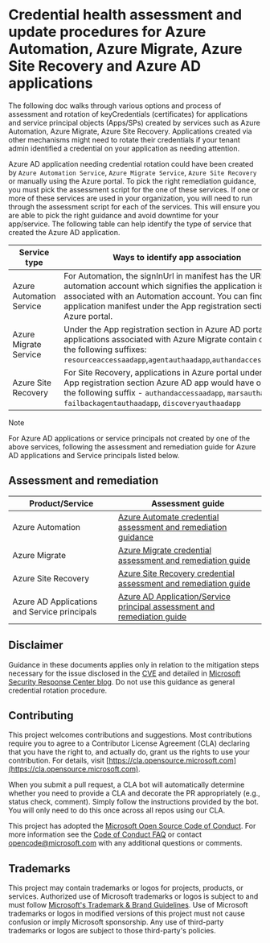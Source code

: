# Credential health assessment and update procedures for Azure Automation, Azure Migrate, Azure Site Recovery and Azure AD applications

The following doc walks through various options and process of assessment and rotation of keyCredentials (certificates) for applications and service principal objects (Apps/SPs) created by services such as Azure Automation, Azure Migrate, Azure Site Recovery. Applications created via other mechanisms might need to rotate their credentials if your tenant admin identified a credential on your application as needing attention.

Azure AD application needing credential rotation could have been created by `Azure Automation Service`, `Azure Migrate Service`, `Azure Site Recovery` or manually using the Azure portal.
To pick the right remediation guidance, you must pick the assessment script for the one of these services. If one or more of these services are used in your organization, you will need to run through the assessment script for each of the services.  This will ensure you are able to pick the right guidance and avoid downtime for your app/service.
The following table can help identify the type of service that created the Azure AD application.

| Service type                                | Ways to identify app association                                                                                                                                                    |
| -------------------------| ------------------------------------------------------------------------------------------------------------------------------------ |
| Azure Automation Service | For Automation, the signInUrl in manifest has the URL to automation account which signifies the application is associated with an Automation account. You can find your application manifest under the App registration section in Azure portal.|
| Azure Migrate Service    | Under the App registration section in Azure AD portal, the applications associated with Azure Migrate contain one of the following suffixes: `resourceaccessaadapp`,`agentauthaadapp`,`authandaccessaadapp` |
| Azure Site Recovery      | For Site Recovery, applications in Azure portal under the App registration section Azure AD app would have one of the following suffix - `authandaccessaadapp`, `marsauthaadapp`, `failbackagentauthaadapp`, `discoveryauthaadapp`  |

> [!Note]
> For Azure AD applications or service principals not created by one of the above services, following the assessment and remediation guide for Azure AD applications and Service principals listed below.

## Assessment and remediation

| Product/Service                              | Assessment guide                                                                                         |
| -------------------------------------------- | -------------------------------------------------------------------------------------------------------- |
| Azure Automation                             | [Azure Automate credential assessment and remediation guidance](/azure-automation/azure-automation-runas-credential-remediation.md)                   |
| Azure Migrate                                | [Azure Migrate credential assessment and remediation guide](/azure-migrate/azure-migrate-credential-rotation-guide.md)                     |
| Azure Site Recovery                          | [Azure Site Recovery credential assessment and remediation guide](/azure-site-recovery/azure-site-recovery-credential-rotation-guide.md)          |
| Azure AD Applications and Service principals | [Azure AD Application/Service principal assessment and remediation guide](/azuread/azuread-app-credential-remediation-guide.md) |

## Disclaimer

Guidance in these documents applies only in relation to the mitigation steps necessary for the issue disclosed in the [CVE](https://msrc.microsoft.com/update-guide/vulnerability/CVE-2021-42306) and detailed in [Microsoft Security Response Center blog](https://aka.ms/CVE-2021-42306-AAD). Do not use this guidance as general credential rotation procedure.

## Contributing

This project welcomes contributions and suggestions. Most contributions require you to agree to a
Contributor License Agreement (CLA) declaring that you have the right to, and actually do, grant us
the rights to use your contribution. For details, visit [https://cla.opensource.microsoft.com](https://cla.opensource.microsoft.com).

When you submit a pull request, a CLA bot will automatically determine whether you need to provide
a CLA and decorate the PR appropriately (e.g., status check, comment). Simply follow the instructions
provided by the bot. You will only need to do this once across all repos using our CLA.

This project has adopted the [Microsoft Open Source Code of Conduct](https://opensource.microsoft.com/codeofconduct/).
For more information see the [Code of Conduct FAQ](https://opensource.microsoft.com/codeofconduct/faq/) or
contact [opencode@microsoft.com](mailto:opencode@microsoft.com) with any additional questions or comments.

## Trademarks

This project may contain trademarks or logos for projects, products, or services. Authorized use of Microsoft
trademarks or logos is subject to and must follow
[Microsoft's Trademark & Brand Guidelines](https://www.microsoft.com/en-us/legal/intellectualproperty/trademarks/usage/general).
Use of Microsoft trademarks or logos in modified versions of this project must not cause confusion or imply Microsoft sponsorship.
Any use of third-party trademarks or logos are subject to those third-party's policies.
